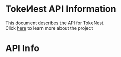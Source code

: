 # TokeИest API Information
This document describes the API for TokeNest.<br>
Click [here](https://github.com/TokeNest) to learn more about the project

# API Info
